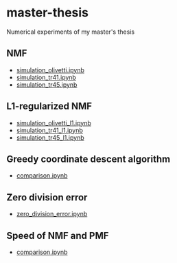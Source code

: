 # master-thesis

Numerical experiments of my master's thesis

NMF
----

- [simulation_olivetti.ipynb][1a]
- [simulation_tr41.ipynb][1b]
- [simulation_tr45.ipynb][1c]

L1-regularized NMF
------------------------

- [simulation_olivetti_l1.ipynb][2a]
- [simulation_tr41_l1.ipynb][2b]
- [simulation_tr45_l1.ipynb][2c]

Greedy coordinate descent algorithm
-----------------------------------

- [comparison.ipynb][3]

Zero division error
--------------------

- [zero_division_error.ipynb][4]

Speed of NMF and PMF 
--------------------

- [comparison.ipynb][5]

[1a]: https://github.com/tsano430/master-thesis/blob/main/hals/simulation_olivetti.ipynb
[1b]: https://github.com/tsano430/master-thesis/blob/main/hals/simulation_tr41.ipynb
[1c]: https://github.com/tsano430/master-thesis/blob/main/hals/simulation_tr45.ipynb

[2a]: https://github.com/tsano430/master-thesis/blob/main/hals/simulation_olivetti_l1.ipynb
[2b]: https://github.com/tsano430/master-thesis/blob/main/hals/simulation_tr41_l1.ipynb
[2c]: https://github.com/tsano430/master-thesis/blob/main/hals/simulation_tr45_l1.ipynb

[3]: https://github.com/tsano430/master-thesis/blob/main/gcd/comparison.ipynb

[4]: https://github.com/tsano430/master-thesis/blob/main/hals/zero_division_error.ipynb

[5]: https://github.com/tsano430/master-thesis/blob/main/sparse/comparison.ipynb